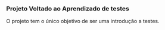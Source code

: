 ### Projeto Voltado ao Aprendizado de testes

O projeto tem o único objetivo de ser uma introdução a testes.